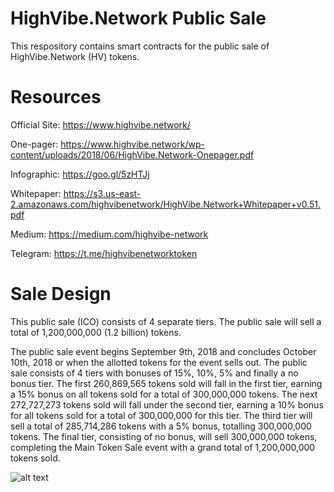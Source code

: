 HighVibe.Network Public Sale
========================================================

This respository contains smart contracts for the public sale of HighVibe.Network (HV) tokens.



Resources
=========================================================

Official Site: https://www.highvibe.network/

One-pager: https://www.highvibe.network/wp-content/uploads/2018/06/HighVibe.Network-Onepager.pdf

Infographic: https://goo.gl/5zHTJj

Whitepaper: https://s3.us-east-2.amazonaws.com/highvibenetwork/HighVibe.Network+Whitepaper+v0.51.pdf

Medium: https://medium.com/highvibe-network

Telegram: https://t.me/highvibenetworktoken



Sale Design
=========================================================

This public sale (ICO) consists of 4 separate tiers. The public sale will sell a total of 1,200,000,000 (1.2 billion) tokens. 

The public sale event begins September 9th, 2018 and concludes October 10th, 2018 or when the allotted tokens for the event sells out. The public sale consists of 4 tiers with bonuses of 15%, 10%, 5% and finally a no bonus tier. The first 260,869,565 tokens sold will fall in the first tier, earning a 15% bonus on all tokens sold for a total of 300,000,000 tokens. The next 272,727,273 tokens sold will fall under the second tier, earning a 10% bonus for all tokens sold for a total of 300,000,000 for this tier. The third tier will sell a total of 285,714,286 tokens with a 5% bonus, totalling 300,000,000 tokens. The final tier, consisting of no bonus, will sell 300,000,000 tokens, completing the Main Token Sale event with a grand total of 1,200,000,000 tokens sold. 

![alt text](https://github.com/HighVibe/crowdsale-rui/blob/master/images/HighVibe%20crowdsale.png "Crowdsale Tiers")

